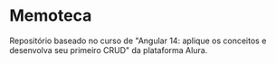 # Memoteca
Repositório baseado no curso de "Angular 14: aplique os conceitos e desenvolva seu primeiro CRUD" da plataforma Alura.

